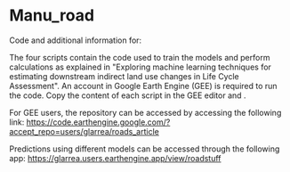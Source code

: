 # Manu_road
Code and additional information for: <DOI>

The four scripts contain the code used to train the models and perform calculations as explained in "Exploring machine learning techniques for estimating downstream indirect land use changes in Life Cycle Assessment". An account in Google Earth Engine (GEE) is required to run the code.
Copy the content of each script in the GEE editor and <run>.

For GEE users, the repository can be accessed by accessing the following link:
https://code.earthengine.google.com/?accept_repo=users/glarrea/roads_article

Predictions using different models can be accessed through the following app:
https://glarrea.users.earthengine.app/view/roadstuff
